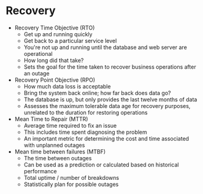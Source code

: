 # Recovery
- Recovery Time Objective (RTO)
	- Get up and running quickly
	- Get back to a particular service level
	- You're not up and running until the database and web server are operational
	- How long did that take?
	- Sets the goal for the time taken to recover business operations after an outage
- Recovery Point Objective (RPO)
	- How much data loss is acceptable
	- Bring the system back online; how far back does data go?
	- The database is up, but only provides the last twelve months of data
	- Assesses the maximum tolerable data age for recovery purposes, unrelated to the duration for restoring operations
- Mean Time to Repair (MTTR)
	- Average time required to fix an issue
	- This includes time spent diagnosing the problem
	- An important metric for determining the cost and time associated with unplanned outages
- Mean time between failures (MTBF)
	- The time between outages
	- Can be used as a prediction or calculated based on historical performance
	- Total uptime / number of breakdowns
	- Statistically plan for possible outages